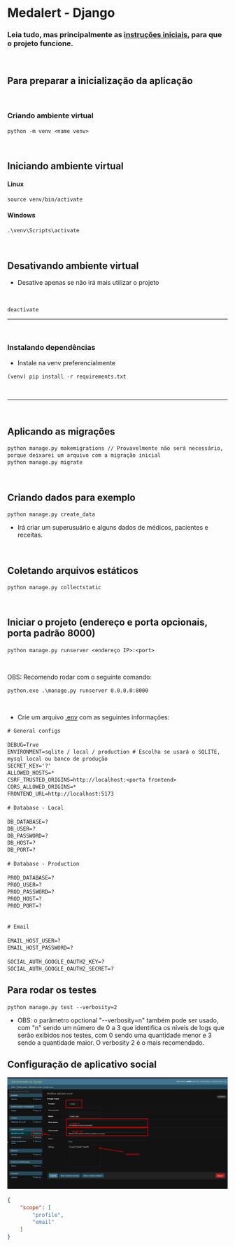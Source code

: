 # Medalert - Django

### Leia tudo, mas principalmente as [instruções iniciais](#preparacao), para que o projeto funcione.

<br>

<h2 id="preparacao"> Para preparar a inicialização da aplicação</h2>

<br>

### Criando ambiente virtual

```
python -m venv <name venv>
```

<br>

## Iniciando ambiente virtual

#### Linux

```
source venv/bin/activate
```

#### Windows

```
.\venv\Scripts\activate
```

<br>

## Desativando ambiente virtual
- Desative apenas se não irá mais utilizar o projeto

<br>

```
deactivate
```

---

<br>

### Instalando dependências
- Instale na venv preferencialmente

```
(venv) pip install -r requirements.txt
```
<br>

---

<br>


## Aplicando as migrações

```
python manage.py makemigrations // Provavelmente não será necessário, porque deixarei um arquivo com a migração inicial
python manage.py migrate
```

<br>

## Criando dados para exemplo

```
python manage.py create_data
```

- Irá criar um superusuário e alguns dados de médicos, pacientes e receitas.

<br>

## Coletando arquivos estáticos

```
python manage.py collectstatic
```

<br>

## Iniciar o projeto (endereço e porta opcionais, porta padrão 8000)


```
python manage.py runserver <endereço IP>:<port>
```

<br>

OBS: Recomendo rodar com o seguinte comando:

```
python.exe .\manage.py runserver 0.0.0.0:8000
```

<br>

- Crie um arquivo [.env](/.env) com as seguintes informações:

```
# General configs

DEBUG=True
ENVIRONMENT=sqlite / local / production # Escolha se usará o SQLITE, mysql local ou banco de produção
SECRET_KEY='?'
ALLOWED_HOSTS=*
CSRF_TRUSTED_ORIGINS=http://localhost:<porta frontend>
CORS_ALLOWED_ORIGINS=*
FRONTEND_URL=http://localhost:5173

# Database - Local

DB_DATABASE=?
DB_USER=?
DB_PASSWORD=?
DB_HOST=?
DB_PORT=?

# Database - Production

PROD_DATABASE=?
PROD_USER=?
PROD_PASSWORD=?
PROD_HOST=?
PROD_PORT=?


# Email

EMAIL_HOST_USER=?
EMAIL_HOST_PASSWORD=?

SOCIAL_AUTH_GOOGLE_OAUTH2_KEY=?
SOCIAL_AUTH_GOOGLE_OAUTH2_SECRET=?
```

## Para rodar os testes

```
python manage.py test --verbosity=2
```

- OBS: o parâmetro opctional "--verbosity=n" também pode ser usado, com "n" sendo um número de 0 a 3 que identifica os níveis de logs que serão exibidos nos testes, com 0 sendo uma quantidade menor e 3 sendo a quantidade maior. O verbosity 2 é o mais recomendado.

## Configuração de aplicativo social


![alt text](/static/readme/image.png)
```json
{
    "scope": [
        "profile",
        "email"
    ]
}
```